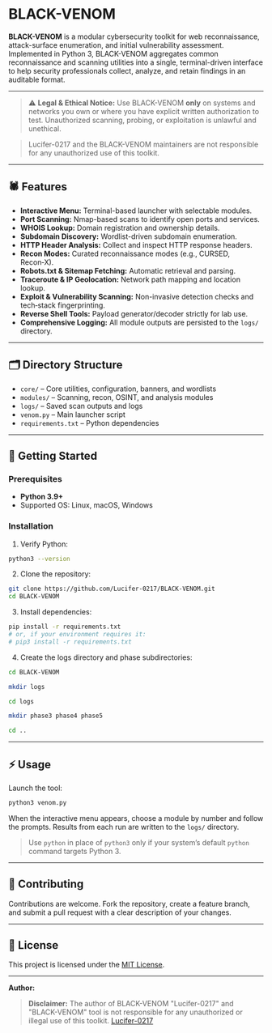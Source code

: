 # BLACK-VENOM

**BLACK-VENOM** is a modular cybersecurity toolkit for web reconnaissance, attack-surface enumeration, and initial vulnerability assessment. Implemented in Python 3, BLACK-VENOM aggregates common reconnaissance and scanning utilities into a single, terminal-driven interface to help security professionals collect, analyze, and retain findings in an auditable format.

---

> ⚠️ **Legal & Ethical Notice:** Use BLACK-VENOM **only** on systems and networks you own or where you have explicit written authorization to test. Unauthorized scanning, probing, or exploitation is unlawful and unethical.

> Lucifer-0217 and the BLACK-VENOM maintainers are not responsible for any unauthorized use of this toolkit.

---

## 🕷️ Features

* **Interactive Menu:** Terminal-based launcher with selectable modules.
* **Port Scanning:** Nmap-based scans to identify open ports and services.
* **WHOIS Lookup:** Domain registration and ownership details.
* **Subdomain Discovery:** Wordlist-driven subdomain enumeration.
* **HTTP Header Analysis:** Collect and inspect HTTP response headers.
* **Recon Modes:** Curated reconnaissance modes (e.g., CURSED, Recon‑X).
* **Robots.txt & Sitemap Fetching:** Automatic retrieval and parsing.
* **Traceroute & IP Geolocation:** Network path mapping and location lookup.
* **Exploit & Vulnerability Scanning:** Non-invasive detection checks and tech‑stack fingerprinting.
* **Reverse Shell Tools:** Payload generator/decoder strictly for lab use.
* **Comprehensive Logging:** All module outputs are persisted to the `logs/` directory.

---

## 🗂️ Directory Structure

* `core/` – Core utilities, configuration, banners, and wordlists
* `modules/` – Scanning, recon, OSINT, and analysis modules
* `logs/` – Saved scan outputs and logs
* `venom.py` – Main launcher script
* `requirements.txt` – Python dependencies

---

## 🚀 Getting Started

### Prerequisites

* **Python 3.9+**
* Supported OS: Linux, macOS, Windows

### Installation

1. Verify Python:

```bash
python3 --version
```

2. Clone the repository:

```bash
git clone https://github.com/Lucifer-0217/BLACK-VENOM.git
cd BLACK-VENOM
```

3. Install dependencies:

```bash
pip install -r requirements.txt
# or, if your environment requires it:
# pip3 install -r requirements.txt
```

4. Create the logs directory and phase subdirectories:

```bash
cd BLACK-VENOM

mkdir logs

cd logs

mkdir phase3 phase4 phase5

cd ..
```

---

## ⚡ Usage

Launch the tool:

```bash
python3 venom.py
```

When the interactive menu appears, choose a module by number and follow the prompts. Results from each run are written to the `logs/` directory.

> Use `python` in place of `python3` only if your system’s default `python` command targets Python 3.

---

## 🤝 Contributing

Contributions are welcome. Fork the repository, create a feature branch, and submit a pull request with a clear description of your changes.

---

## 📝 License

This project is licensed under the [MIT License](LICENSE).

---

**Author:**

> **Disclaimer:** The author of BLACK-VENOM "Lucifer-0217" and "BLACK-VENOM" tool is not responsible for any unauthorized or illegal use of this toolkit. [Lucifer-0217](https://github.com/Lucifer-0217)

